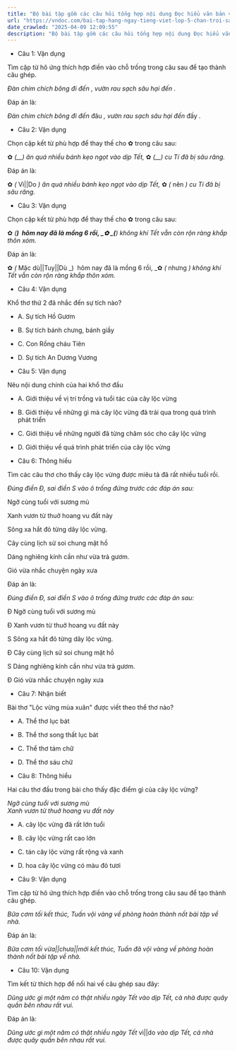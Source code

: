 ```yaml
---
title: "Bộ bài tập gồm các câu hỏi tổng hợp nội dung Đọc hiểu văn bản và Luyện từ và câu được học ở Tuần 22 trong chương trình Tiếng Việt lớp 5 Tập 2 Chân trời sáng tạo."
url: "https://vndoc.com/bai-tap-hang-ngay-tieng-viet-lop-5-chan-troi-sang-tao-tuan-22-thu-2-336093"
date_crawled: "2025-04-09 12:09:55"
description: "Bộ bài tập gồm các câu hỏi tổng hợp nội dung Đọc hiểu văn bản và Luyện từ và câu được học ở Tuần 22 trong chương trình Tiếng Việt lớp 5 Tập 2 Chân trời sáng tạo."
---
```


* Câu 1:  Vận dụng

Tìm cặp từ hô ứng thích hợp điền vào chỗ trống trong câu sau để tạo thành câu ghép.

_Đàn chim chích bông đi đến_ _, vườn rau sạch sâu hại đến_ _._

Đáp án là:

_Đàn chim chích bông đi đến_ đâu _, vườn rau sạch sâu hại đến_ đấy _._

* Câu 2:  Vận dụng

Chọn cặp kết từ phù hợp để thay thế cho ✿ trong câu sau:

✿ _(__) ăn quá nhiều bánh kẹo ngọt vào dịp Tết,_ ✿ _(__) cu Tí đã bị sâu răng._

Đáp án là:

✿ _(_ Vì||Do _) ăn quá nhiều bánh kẹo ngọt vào dịp Tết,_ ✿ _(_ nên _) cu Tí đã bị sâu răng._

* Câu 3:  Vận dụng

Chọn cặp kết từ phù hợp để thay thế cho ✿ trong câu sau:

✿ _(__)  hôm nay đã là mồng 6 rồi, _✿ _(__) không khí Tết vẫn còn rộn ràng khắp thôn xóm._

Đáp án là:

✿ _(_ Mặc dù||Tuy||Dù _)  hôm nay đã là mồng 6 rồi, _✿ _(_ nhưng _) không khí Tết vẫn còn rộn ràng khắp thôn xóm._

* Câu 4:  Vận dụng

Khổ thơ thứ 2 đã nhắc đến sự tích nào?

  * A. Sự tích Hồ Gươm 
  * B. Sự tích bánh chưng, bánh giầy 
  * C. Con Rồng cháu Tiên 
  * D. Sự tích An Dương Vương 



* Câu 5:  Vận dụng

Nêu nội dung chính của hai khổ thơ đầu

  * A. Giới thiệu về vị trí trồng và tuổi tác của cây lộc vừng 
  * B. Giới thiệu về những gì mà cây lộc vừng đã trải qua trong quá trình phát triển 
  * C. Giới thiệu về những người đã từng chăm sóc cho cây lộc vừng 
  * D. Giới thiệu về quá trình phát triển của cây lộc vừng 



* Câu 6:  Thông hiểu

Tìm các câu thơ cho thấy cây lộc vừng được miêu tả đã rất nhiều tuổi rồi.

_Đúng điền Đ, sai điền S vào ô trống đứng trước các đáp án sau:_

Ngỡ cùng tuổi với sương mù

Xanh vươn từ thuở hoang vu đất này

Sông xa hắt đỏ từng dây lộc vừng.

Cây cùng lịch sử soi chung mặt hồ

Dáng nghiêng kính cần như vừa trả gươm.

Gió vừa nhắc chuyện ngày xưa

Đáp án là:

_Đúng điền Đ, sai điền S vào ô trống đứng trước các đáp án sau:_

Đ Ngỡ cùng tuổi với sương mù

Đ Xanh vươn từ thuở hoang vu đất này

S Sông xa hắt đỏ từng dây lộc vừng.

Đ Cây cùng lịch sử soi chung mặt hồ

S Dáng nghiêng kính cần như vừa trả gươm.

Đ Gió vừa nhắc chuyện ngày xưa

* Câu 7:  Nhận biết

Bài thơ "Lộc vừng mùa xuân" được viết theo thể thơ nào?

  * A. Thể thơ lục bát 
  * B. Thể thơ song thất lục bát 
  * C. Thể thơ tám chữ 
  * D. Thể thơ sáu chữ 



* Câu 8:  Thông hiểu

Hai câu thơ đầu trong bài cho thấy đặc điểm gì của cây lộc vừng?

_Ngỡ cùng tuổi với sương mù_  
 _Xanh vươn từ thuở hoang vu đất này_

  * A. cây lộc vừng đã rất lớn tuổi 
  * B. cây lộc vừng rất cao lớn 
  * C. tán cây lộc vừng rất rộng và xanh 
  * D. hoa cây lộc vừng có màu đỏ tươi 



* Câu 9:  Vận dụng

Tìm cặp từ hô ứng thích hợp điền vào chỗ trống trong câu sau để tạo thành câu ghép.

_Bữa cơm tối kết thúc, Tuấn  vội vàng về phòng hoàn thành nốt bài tập về nhà._

Đáp án là:

_Bữa cơm tối vừa||chưa||mới kết thúc, Tuấn đã vội vàng về phòng hoàn thành nốt bài tập về nhà._

* Câu 10:  Vận dụng

Tìm kết từ thích hợp để nối hai vế câu ghép sau đây:

_Dũng ước gì một năm có thật nhiều ngày Tết_ _vào dịp Tết, cả nhà được quây quần bên nhau rất vui._

Đáp án là:

_Dũng ước gì một năm có thật nhiều ngày Tết_ vì||do _vào dịp Tết, cả nhà được quây quần bên nhau rất vui._
